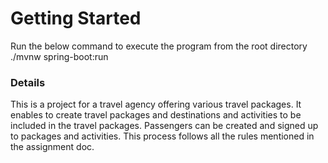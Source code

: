 # Getting Started
Run the below command to execute the program from the root directory
./mvnw spring-boot:run

### Details
This is a project for a travel agency offering various travel packages.
It enables to create travel packages and destinations and activities to be included in the travel packages.
Passengers can be created and signed up to packages and activities.
This process follows all the rules mentioned in the assignment doc.


